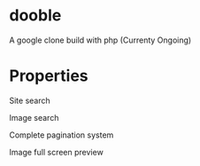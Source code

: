# dooble
A google clone build with php (Currenty Ongoing)

# Properties
Site search

Image search

Complete pagination system

Image full screen preview

